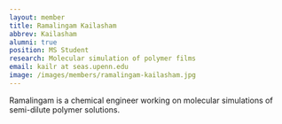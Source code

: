 ```yaml
---
layout: member
title: Ramalingam Kailasham
abbrev: Kailasham
alumni: true
position: MS Student
research: Molecular simulation of polymer films
email: kailr at seas.upenn.edu
image: /images/members/ramalingam-kailasham.jpg
---
```


Ramalingam is a chemical engineer working on molecular simulations
of semi-dilute polymer solutions.
